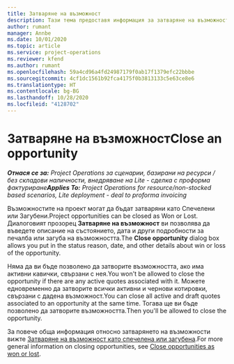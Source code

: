 ```yaml
---
title: Затваряне на възможност
description: Тази тема предоставя информация за затваряне на възможност по проект.
author: rumant
manager: Annbe
ms.date: 10/01/2020
ms.topic: article
ms.service: project-operations
ms.reviewer: kfend
ms.author: rumant
ms.openlocfilehash: 59a4cd96a4fd24987179f0ab17f1379efc22bbbe
ms.sourcegitcommit: 4cf1dc1561b92fca4175f0b3813133c5e63ce8e6
ms.translationtype: HT
ms.contentlocale: bg-BG
ms.lasthandoff: 10/28/2020
ms.locfileid: "4128702"
---
```

# <a name="close-an-opportunity"></a><span data-ttu-id="db5c2-103">Затваряне на възможност</span><span class="sxs-lookup"><span data-stu-id="db5c2-103">Close an opportunity</span></span>

<span data-ttu-id="db5c2-104">_**Отнася се за:** Project Operations за сценарии, базирани на ресурси / без складови наличности, внедряване на Lite - сделка с проформа фактуриране_</span><span class="sxs-lookup"><span data-stu-id="db5c2-104">_**Applies To:** Project Operations for resource/non-stocked based scenarios, Lite deployment - deal to proforma invoicing_</span></span>

<span data-ttu-id="db5c2-105">Възможностите на проект могат да бъдат затваряни като Спечелени или Загубени.</span><span class="sxs-lookup"><span data-stu-id="db5c2-105">Project opportunities can be closed as Won or Lost.</span></span> <span data-ttu-id="db5c2-106">Диалоговият прозорец **Затваряне на възможност** ви позволява да въведете описание на състоянието, дата и други подробности за печалба или загуба на възможността.</span><span class="sxs-lookup"><span data-stu-id="db5c2-106">The **Close opportunity** dialog box allows you put in the status reason, date, and other details about win or loss of the opportunity.</span></span>

<span data-ttu-id="db5c2-107">Няма да ви бъде позволено да затворите възможността, ако има активни кавички, свързани с нея.</span><span class="sxs-lookup"><span data-stu-id="db5c2-107">You won't be allowed to close the opportunity if there are any active quotes associated with it.</span></span> <span data-ttu-id="db5c2-108">Можете едновременно да затворите всички активни и чернови котировки, свързани с дадена възможност.</span><span class="sxs-lookup"><span data-stu-id="db5c2-108">You can close all active and draft quotes associated to an opportunity at the same time.</span></span> <span data-ttu-id="db5c2-109">Тогава ще ви бъде позволено да затворите възможността.</span><span class="sxs-lookup"><span data-stu-id="db5c2-109">Then you'll be allowed to close the opportunity.</span></span>

<span data-ttu-id="db5c2-110">За повече обща информация относно затварянето на възможности вижте [Затваряне на възможност като спечелена или загубена](https://docs.microsoft.com/dynamics365/sales-enterprise/close-opportunity-won-lost-sales).</span><span class="sxs-lookup"><span data-stu-id="db5c2-110">For more general information on closing opportunities, see [Close opportunities as won or lost](https://docs.microsoft.com/dynamics365/sales-enterprise/close-opportunity-won-lost-sales).</span></span>
